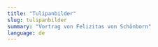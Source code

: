 ```yaml
---
title: "Tulipanbilder"
slug: tulipanbilder
summary: "Vortrag von Felizitas von Schönborn"
language: de
---
```

